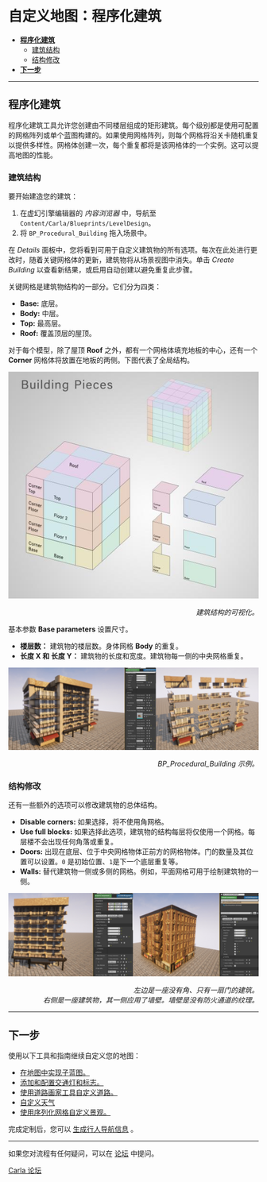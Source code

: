 # 自定义地图：程序化建筑

- [__程序化建筑__](#add-serial-meshes)
	- [建筑结构](#building-structure)
	- [结构修改](#structure-modifications)
- [__下一步__](#next-steps)

---

## 程序化建筑

程序化建筑工具允许您创建由不同楼层组成的矩形建筑。每个级别都是使用可配置的网格阵列或单个蓝图构建的。如果使用网格阵列，则每个网格将沿关卡随机重复以提供多样性。网格体创建一次，每个重复都将是该网格体的一个实例。这可以提高地图的性能。

### 建筑结构

要开始建造您的建筑：

1. 在虚幻引擎编辑器的 _内容浏览器_ 中，导航至 `Content/Carla/Blueprints/LevelDesign`。
2. 将 `BP_Procedural_Building` 拖入场景中。

在 _Details_ 面板中，您将看到可用于自定义建筑物的所有选项。每次在此处进行更改时，随着关键网格体的更新，建筑物将从场景视图中消失。单击 _Create Building_ 以查看新结果，或启用自动创建以避免重复此步骤。

关键网格是建筑物结构的一部分。它们分为四类：

- __Base:__ 底层。
- __Body:__ 中层。
- __Top:__ 最高层。
- __Roof:__ 覆盖顶层的屋顶。

对于每个模型，除了屋顶 __Roof__ 之外，都有一个网格体填充地板的中心，还有一个 __Corner__ 网格体将放置在地板的两侧。下图代表了全局结构。

![bp_procedural_building_visual](./img/map_customization/BP_Procedural_Building_Visual.jpg)
<div style="text-align: right"><i>建筑结构的可视化。</i></div>

基本参数 __Base parameters__ 设置尺寸。

- __楼层数：__ 建筑物的楼层数。身体网格 __Body__ 的重复。
- __长度 X 和 长度 Y：__ 建筑物的长度和宽度。建筑物每一侧的中央网格重复。

![bp_procedural_building_full](./img/map_customization/BP_Procedural_Building_Full.jpg)
<div style="text-align: right"><i>BP_Procedural_Building 示例。</i></div>

### 结构修改

还有一些额外的选项可以修改建筑物的总体结构。

- __Disable corners:__ 如果选择，将不使用角网格。
- __Use full blocks:__ 如果选择此选项，建筑物的结构每层将仅使用一个网格。每层楼不会出现任何角落或重复。
- __Doors:__ 出现在底层、位于中央网格物体正前方的网格物体。门的数量及其位置可以设置。`0` 是初始位置、`1`是下一个底层重复等。 
- __Walls:__ 替代建筑物一侧或多侧的网格。例如，平面网格可用于绘制建筑物的一侧。

![bp_procedural_building_extras](./img/map_customization/BP_Procedural_Building_Extras.jpg)
<div style="text-align: right"><i>左边是一座没有角、只有一扇门的建筑。 <br> 右侧是一座建筑物，其一侧应用了墙壁。墙壁是没有防火通道的纹理。</i></div>

---

## 下一步

使用以下工具和指南继续自定义您的地图：

- [在地图中实现子蓝图。](tuto_M_custom_layers.md)
- [添加和配置交通灯和标志。](tuto_M_custom_add_tl.md)
- [使用道路画家工具自定义道路。](tuto_M_custom_road_painter.md)
- [自定义天气](tuto_M_custom_weather_landscape.md#weather-customization)
- [使用序列化网格自定义景观。](tuto_M_custom_weather_landscape.md#add-serial-meshes)

完成定制后，您可以 [生成行人导航信息](tuto_M_generate_pedestrian_navigation.md) 。

---

如果您对流程有任何疑问，可以在 [论坛](https://github.com/carla-simulator/carla/discussions) 中提问。

<div class="build-buttons">
<p>
<a href="https://github.com/carla-simulator/carla/discussions" target="_blank" class="btn btn-neutral" title="Go to the CARLA forum">
Carla 论坛</a>
</p>
</div>
